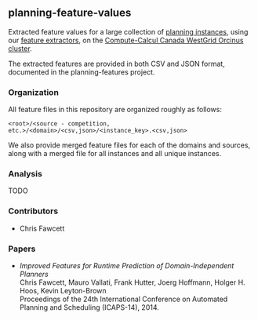 ## planning-feature-values

Extracted feature values for a large collection of [planning instances](https://github.com/fawcettc/planning-instances),
using our [feature extractors](https://github.com/fawcettc/planning-features), on the [Compute-Calcul Canada WestGrid Orcinus cluster](https://www.westgrid.ca/support/systems/orcinus).

The extracted features are provided in both CSV and JSON format, documented in the planning-features project.

### Organization

All feature files in this repository are organized roughly as follows:

    <root>/<source - competition, etc.>/<domain>/<csv,json>/<instance_key>.<csv,json>

We also provide merged feature files for each of the domains and sources, along with
a merged file for all instances and all unique instances.

### Analysis

TODO

### Contributors

 * Chris Fawcett

### Papers

 * *Improved Features for Runtime Prediction of Domain-Independent Planners*  
   Chris Fawcett, Mauro Vallati, Frank Hutter, Joerg Hoffmann, Holger H. Hoos, Kevin Leyton-Brown  
   Proceedings of the 24th International Conference on Automated Planning and Scheduling \(ICAPS-14\), 2014.

